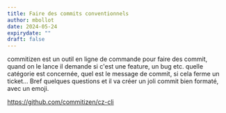 ```yaml
---
title: Faire des commits conventionnels
author: mbollot
date: 2024-05-24
expirydate: ""
draft: false
---
```

commitizen est un outil en ligne de commande pour faire des commit, quand on le lance il demande si c'est une feature, un bug etc. quelle catégorie est concernée, quel est le message de commit, si cela ferme un ticket… Bref quelques questions et il va créer un joli commit bien formaté, avec un emoji.

<https://github.com/commitizen/cz-cli>